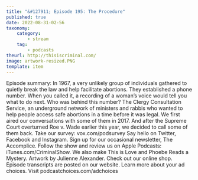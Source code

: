```yaml
---
title: "&#127911; Episode 195: The Procedure"
published: true
date: 2022-08-31-02-56
taxonomy:
    category:
        - stream
    tag:
        - podcasts
theurl: http://thisiscriminal.com/
image: artwork-resized.PNG
template: item
---
```


Episode summary: In 1967, a very unlikely group of individuals gathered to quietly break the law and help facilitate abortions. They established a phone number. When you called it, a recording of a woman&rsquo;s voice would tell you what to do next. Who was behind this number? The Clergy Consultation Service, an underground network of ministers and rabbis who wanted to help people access safe abortions in a time before it was legal. We first aired our conversations with some of them in 2017. And after the Supreme Court overturned Roe v. Wade earlier this year, we decided to call some of them back. Take our survey: vox.com/podsurvey Say hello on Twitter, Facebook and Instagram. Sign up for our occasional newsletter, The Accomplice. Follow the show and review us on Apple Podcasts: iTunes.com/CriminalShow. We also make This is Love and Phoebe Reads a Mystery. Artwork by Julienne Alexander. Check out our online shop. Episode transcripts are posted on our website. Learn more about your ad choices. Visit podcastchoices.com/adchoices
